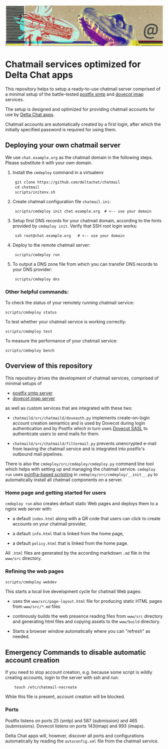 
<img width="800px" src="www/src/collage-top.png"/>

# Chatmail services optimized for Delta Chat apps 

This repository helps to setup a ready-to-use chatmail server
comprised of a minimal setup of the battle-tested 
[postfix smtp](https://www.postfix.org) and [dovecot imap](https://www.dovecot.org) services. 

The setup is designed and optimized for providing chatmail accounts 
for use by [Delta Chat apps](https://delta.chat).

Chatmail accounts are automatically created by a first login, 
after which the initially specified password is required for using them. 

## Deploying your own chatmail server 

We use `chat.example.org` as the chatmail domain in the following steps. 
Please substitute it with your own domain. 

1. Install the `cmdeploy` command in a virtualenv

   ```
    git clone https://github.com/deltachat/chatmail
    cd chatmail
    scripts/initenv.sh
   ```

2. Create chatmail configuration file `chatmail.ini`:

   ```
    scripts/cmdeploy init chat.example.org  # <-- use your domain 
   ```

3. Setup first DNS records for your chatmail domain, 
   according to the hints provided by `cmdeploy init`.
   Verify that SSH root login works:

   ```
    ssh root@chat.example.org   # <-- use your domain 
   ```

4. Deploy to the remote chatmail server:

   ```
    scripts/cmdeploy run
   ```

5. To output a DNS zone file from which you can transfer DNS records 
   to your DNS provider:

   ```
    scripts/cmdeploy dns
   ```

### Other helpful commands:

To check the status of your remotely running chatmail service:

```
scripts/cmdeploy status
```

To test whether your chatmail service is working correctly:

```
scripts/cmdeploy test
```

To measure the performance of your chatmail service:

```
scripts/cmdeploy bench
```

## Overview of this repository

This repository drives the development of chatmail services, 
comprised of minimal setups of

- [postfix smtp server](https://www.postfix.org)
- [dovecot imap server](https://www.dovecot.org)

as well as custom services that are integrated with these two:

- `chatmaild/src/chatmaild/doveauth.py` implements
  create-on-login account creation semantics and is used
  by Dovecot during login authentication and by Postfix
  which in turn uses [Dovecot SASL](https://doc.dovecot.org/configuration_manual/authentication/dict/#complete-example-for-authenticating-via-a-unix-socket)
  to authenticate users
  to send mails for them.

- `chatmaild/src/chatmaild/filtermail.py` prevents
  unencrypted e-mail from leaving the chatmail service
  and is integrated into postfix's outbound mail pipelines.

There is also the `cmdeploy/src/cmdeploy/cmdeploy.py` command line tool
which helps with setting up and managing the chatmail service.
`cmdeploy run` uses [pyinfra-based scripting](https://pyinfra.com/)
in `cmdeploy/src/cmdeploy/__init__.py`
to automatically install all chatmail components on a server.


### Home page and getting started for users

`cmdeploy run` also creates default static Web pages and deploys them
to a nginx web server with: 

- a default `index.html` along with a QR code that users can click to
  create accounts on your chatmail provider,

- a default `info.html` that is linked from the home page,

- a default `policy.html` that is linked from the home page.

All `.html` files are generated
by the according markdown `.md` file in the `www/src` directory.


### Refining the web pages


```
scripts/cmdeploy webdev
```

This starts a local live development cycle for chatmail Web pages:

- uses the `www/src/page-layout.html` file for producing static
  HTML pages from `www/src/*.md` files

- continously builds the web presence reading files from `www/src` directory
  and generating html files and copying assets to the `www/build` directory.

- Starts a browser window automatically where you can "refresh" as needed.


## Emergency Commands to disable automatic account creation

If you need to stop account creation,
e.g. because some script is wildly creating accounts,
login to the server with ssh and run:

```
    touch /etc/chatmail-nocreate
```

While this file is present, account creation will be blocked.

### Ports

Postfix listens on ports 25 (smtp) and 587 (submission) and 465 (submissions).
Dovecot listens on ports 143(imap) and 993 (imaps).

Delta Chat apps will, however, discover all ports and configurations
automatically by reading the `autoconfig.xml` file from the chatmail service.


